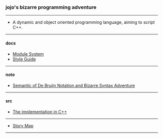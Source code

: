 ### jojo's bizarre programming adventure

------

- A dynamic and object oriented programming language, aiming to script C++.

------

#### docs

- [Module System][module-system]
- [Style Guide][style-guide]

------

#### note

- [Semantic of De Bruijn Notation and Bizarre Syntax Adventure][de-bruijn-notation]

------

#### src

- [The implementation in C++][jojo]

------

- [Story Map][story-map]

------

[module-system]: https://xieyuheng.github.io/jojo/docs/module-system
[style-guide]: https://xieyuheng.github.io/jojo/docs/style-guide

[de-bruijn-notation]: https://xieyuheng.github.io/jojo/note/de-bruijn-notation

[jojo]: https://xieyuheng.github.io/jojo/src/jojo

[story-map]: https://xieyuheng.github.io/jojo/story-map
